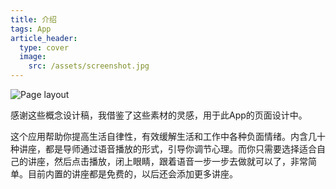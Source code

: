 ```yaml
---
title: 介绍
tags: App
article_header:
  type: cover
  image:
    src: /assets/screenshot.jpg
---
```


![Page layout](https://avocadolife.github.io/assets/design.jpg)

感谢这些概念设计稿，我借鉴了这些素材的灵感，用于此App的页面设计中。

这个应用帮助你提高生活自律性，有效缓解生活和工作中各种负面情绪。内含几十种讲座，都是导师通过语音播放的形式，引导你调节心理。而你只需要选择适合自己的讲座，然后点击播放，闭上眼睛，跟着语音一步一步去做就可以了，非常简单。目前内置的讲座都是免费的，以后还会添加更多讲座。

<!--more-->
